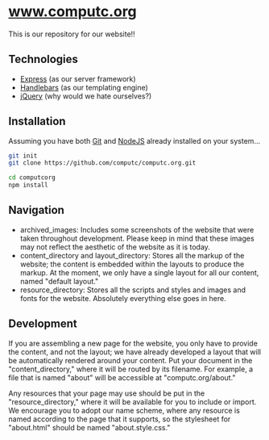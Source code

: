 www.computc.org
===============

This is our repository for our website!!

Technologies
------------

* [Express] (as our server framework)
* [Handlebars] (as our templating engine)
* [jQuery] (why would we hate ourselves?)

Installation
------------

Assuming you have both [Git] and [NodeJS] already installed on your system...

```sh
git init
git clone https://github.com/computc/computc.org.git

cd computcorg
npm install
```

Navigation
----------

- archived_images: Includes some screenshots of the website that were taken throughout development. Please keep in mind that these images may not reflect the aesthetic of the website as it is today.
- content_directory and layout_directory: Stores all the markup of the website; the content is embedded within the layouts to produce the markup. At the moment, we only have a single layout for all our content, named "default layout."
- resource_directory: Stores all the scripts and styles and images and fonts for the website. Absolutely everything else goes in here. 

Development
-----------

If you are assembling a new page for the website, you only have to provide the content, and not the layout; we have already developed a layout that will be automatically rendered around your content. Put your document in the "content_directory," where it will be routed by its filename. For example, a file that is named "about" will be accessible at "computc.org/about."

Any resources that your page may use should be put in the "resource_directory," where it will be available for you to include or import. We encourage you to adopt our name scheme, where any resource is named according to the page that it supports, so the stylesheet for "about.html" should be named "about.style.css."



[Git]:http://git-scm.com/
[NodeJS]:http://nodejs.org/
[Handlebars]:http://handlebarsjs.com/
[jQuery]:http://jquery.com/
[Express]:http://expressjs.com/